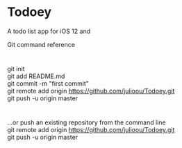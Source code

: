 # Todoey
A todo list app for iOS 12 and 

Git command reference

# 

git init 
<br />
git add README.md 
<br />
git commit -m "first commit"
<br />
git remote add origin https://github.com/julioou/Todoey.git
<br />
git push -u origin master

#

…or push an existing repository from the command line
<br />
git remote add origin https://github.com/julioou/Todoey.git
<br />
git push -u origin master


